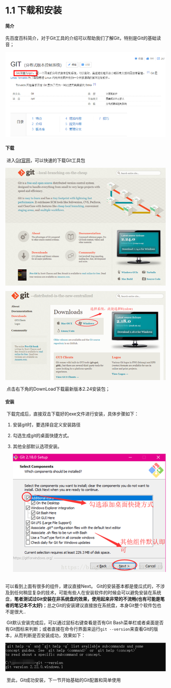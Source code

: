 # 1.1 下载和安装

#### 简介

​	先百度百科简介，对于Git工具的介绍可以帮助我们了解Git，特别是Git的基础读音；

![1574150273517](assets/1574150273517.png)

#### 下载

​	进入[Git官网](https://git-scm.com/)，可以快速的下载Git工具包

![1574150409201](assets/1574150409201.png)

![1574150521309](assets/1574150521309.png)

​	点击右下角的DownLoad下载最新版本2.24安装包；

#### 安装

​	下载完成后，直接双击下载好的exe文件进行安装，具体步骤如下：

1. 安装git时，要选择自定义安装路径
2. 勾选生成git的桌面快捷方式。
3. 其他全部默认选项安装。

    ![1574150657417](assets/1574150657417.png)

​   
   可以看到上面有很多的组件，建议直接Next。
​	Git的安装基本都是傻瓜式的，不涉及到任何稍显复杂的技术，可能有些人在安装软件的时候会可以避免安装在系统盘，**笔者测试过Git安装在非系统盘的效果，使用起来非常的不流畅(也有可能是笔者的笔记本不太好)**；总之Git的安装建议直接放在系统盘，本身Git整个软件包也不是很大..

​	Git默认安装完成后，可以通过鼠标右键查看是否有Git Bash菜单栏或者桌面是否有Git图标来判断；或者直接在命令行界面来运行`git --version`来查看Git的版本，从而判断是否安装成功，效果如下：

![1574151092905](assets/1574151092905.png)

​	至此，Git成功安装，下一节开始基础的Git配置和简单使用